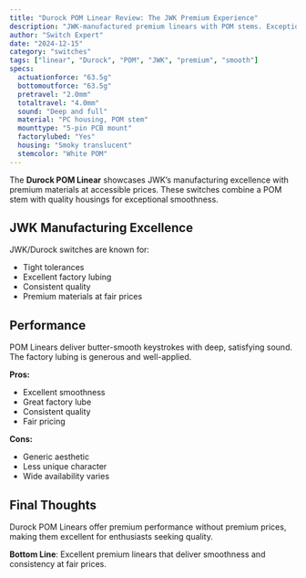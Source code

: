 ```yaml
---
title: "Durock POM Linear Review: The JWK Premium Experience"
description: "JWK-manufactured premium linears with POM stems. Exceptional smoothness and consistency at competitive prices."
author: "Switch Expert"
date: "2024-12-15"
category: "switches"
tags: ["linear", "Durock", "POM", "JWK", "premium", "smooth"]
specs:
  actuationforce: "63.5g"
  bottomoutforce: "63.5g"
  pretravel: "2.0mm"
  totaltravel: "4.0mm"
  sound: "Deep and full"
  material: "PC housing, POM stem"
  mounttype: "5-pin PCB mount"
  factorylubed: "Yes"
  housing: "Smoky translucent"
  stemcolor: "White POM"
---
```


The **Durock POM Linear** showcases JWK’s manufacturing excellence with premium materials at accessible prices. These switches combine a POM stem with quality housings for exceptional smoothness.

## JWK Manufacturing Excellence
JWK/Durock switches are known for:


- Tight tolerances
- Excellent factory lubing
- Consistent quality
- Premium materials at fair prices

## Performance
POM Linears deliver butter-smooth keystrokes with deep, satisfying sound. The factory lubing is generous and well-applied.

**Pros:**


- Excellent smoothness
- Great factory lube
- Consistent quality
- Fair pricing

**Cons:**


- Generic aesthetic
- Less unique character
- Wide availability varies

## Final Thoughts
Durock POM Linears offer premium performance without premium prices, making them excellent for enthusiasts seeking quality.

**Bottom Line**: Excellent premium linears that deliver smoothness and consistency at fair prices.